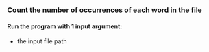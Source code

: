 ### Count the number of occurrences of each word in the file

#### Run the program with 1 input argument:
- the input file path
